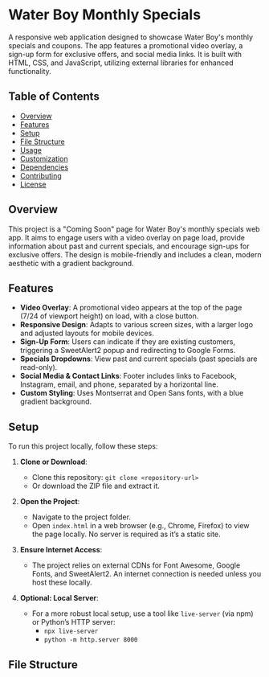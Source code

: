 # Water Boy Monthly Specials

A responsive web application designed to showcase Water Boy's monthly specials and coupons. The app features a promotional video overlay, a sign-up form for exclusive offers, and social media links. It is built with HTML, CSS, and JavaScript, utilizing external libraries for enhanced functionality.

## Table of Contents
- [Overview](#overview)
- [Features](#features)
- [Setup](#setup)
- [File Structure](#file-structure)
- [Usage](#usage)
- [Customization](#customization)
- [Dependencies](#dependencies)
- [Contributing](#contributing)
- [License](#license)

## Overview
This project is a "Coming Soon" page for Water Boy's monthly specials web app. It aims to engage users with a video overlay on page load, provide information about past and current specials, and encourage sign-ups for exclusive offers. The design is mobile-friendly and includes a clean, modern aesthetic with a gradient background.

## Features
- **Video Overlay**: A promotional video appears at the top of the page (7/24 of viewport height) on load, with a close button.
- **Responsive Design**: Adapts to various screen sizes, with a larger logo and adjusted layouts for mobile devices.
- **Sign-Up Form**: Users can indicate if they are existing customers, triggering a SweetAlert2 popup and redirecting to Google Forms.
- **Specials Dropdowns**: View past and current specials (past specials are read-only).
- **Social Media & Contact Links**: Footer includes links to Facebook, Instagram, email, and phone, separated by a horizontal line.
- **Custom Styling**: Uses Montserrat and Open Sans fonts, with a blue gradient background.

## Setup
To run this project locally, follow these steps:

1. **Clone or Download**:
   - Clone this repository: `git clone <repository-url>`
   - Or download the ZIP file and extract it.

2. **Open the Project**:
   - Navigate to the project folder.
   - Open `index.html` in a web browser (e.g., Chrome, Firefox) to view the page locally. No server is required as it’s a static site.

3. **Ensure Internet Access**:
   - The project relies on external CDNs for Font Awesome, Google Fonts, and SweetAlert2. An internet connection is needed unless you host these locally.

4. **Optional: Local Server**:
   - For a more robust local setup, use a tool like `live-server` (via npm) or Python’s HTTP server:
     - `npx live-server`
     - `python -m http.server 8000`

## File Structure